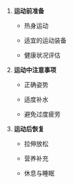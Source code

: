 1. **运动前准备**
    
    - 热身运动
        
    - 适宜的运动装备
        
    - 健康状况评估
        
2. **运动中注意事项**
    
    - 正确姿势
        
    - 适度补水
        
    - 避免过度疲劳
        
3. **运动后恢复**
    
    - 拉伸放松
        
    - 营养补充
        
    - 休息与睡眠